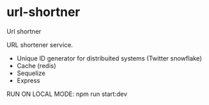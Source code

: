 # url-shortner
Url shortner

URL shortener service.
* Unique ID generator for distribuited systems (Twitter snowflake)
* Cache (redis)
* Sequelize
* Express

RUN ON LOCAL MODE:
npm run start:dev

